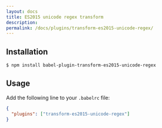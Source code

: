 ```yaml
---
layout: docs
title: ES2015 unicode regex transform
description:
permalink: /docs/plugins/transform-es2015-unicode-regex/
---
```


## Installation

```sh
$ npm install babel-plugin-transform-es2015-unicode-regex
```

## Usage

Add the following line to your `.babelrc` file:

```json
{
  "plugins": ["transform-es2015-unicode-regex"]
}
```
